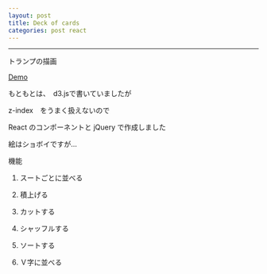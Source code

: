 ```yaml
---
layout: post
title: Deck of cards
categories: post react
---
```


-----

トランプの描画

[Demo]({{site.url}}/component_test/es6/deck_of_card/)

もともとは、　d3.jsで書いていましたが

z-index　をうまく扱えないので

React のコンポーネントと jQuery で作成しました

絵はショボイですが…

機能

1. スートごとに並べる

2. 積上げる

3. カットする

4. シャッフルする

5. ソートする

6. Ｖ字に並べる


